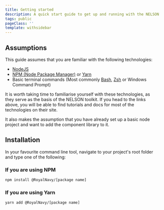 ```yaml
---
title: Getting started
description: A quick start guide to get up and running with the NELSON toolkit.
tags: public
pageClass: ''
template: withsidebar
---
```


## Assumptions

This guide assumes that you are familiar with the following technologies:

- [NodeJS](https://nodejs.org/en/)
- [NPM (Node Package Manager)](https://www.npmjs.com/) or [Yarn](https://yarnpkg.com/en/)
- Basic terminal commands (Most commonly [Bash](https://www.gnu.org/software/bash/), [Zsh](https://www.zsh.org/) or Windows Command Prompt)

It is worth taking time to familiarise yourself with these technologies, as they serve as the basis of the NELSON toolkit. If you head to the links above, you will be able to find tutorials and docs for most of the technologies on their site.

It also makes the assumption that you have already set up a basic node project and want to add the component library to it.

## Installation

In your favourite command line tool, navigate to your project's root folder and type one of the following:

### If you are using NPM

```bash
npm install @RoyalNavy/[package name]
```

### If you are using Yarn

```bash
yarn add @RoyalNavy/[package name]
```
